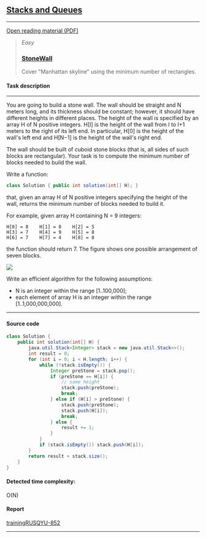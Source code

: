 ## [Stacks and Queues](https://app.codility.com/programmers/lessons/7-stacks_and_queues/)
***
[Open reading material (PDF)](https://codility.com/media/train/5-Stacks.pdf)

> _Easy_
> ### [StoneWall](https://app.codility.com/programmers/lessons/7-stacks_and_queues/stone_wall/)
> Cover "Manhattan skyline" using the minimum number of rectangles.




#### Task description
***

You are going to build a stone wall. The wall should be straight and N meters long, and its thickness should be constant; however, it should have different heights in different places. The height of the wall is specified by an array H of N positive integers. H[I] is the height of the wall from I to I+1 meters to the right of its left end. In particular, H[0] is the height of the wall's left end and H[N−1] is the height of the wall's right end.

The wall should be built of cuboid stone blocks (that is, all sides of such blocks are rectangular). Your task is to compute the minimum number of blocks needed to build the wall.

Write a function:
```java
class Solution { public int solution(int[] H); }
```
that, given an array H of N positive integers specifying the height of the wall, returns the minimum number of blocks needed to build it.

For example, given array H containing N = 9 integers:

```
H[0] = 8    H[1] = 8    H[2] = 5
H[3] = 7    H[4] = 9    H[5] = 8
H[6] = 7    H[7] = 4    H[8] = 8
```

the function should return 7. The figure shows one possible arrangement of seven blocks.

![](https://codility-frontend-prod.s3.amazonaws.com/media/task_static/stone_wall/static/images/auto/4f1cef49cc46d451e88109d449ab7975.png)

Write an efficient algorithm for the following assumptions:

* N is an integer within the range [1..100,000];
* each element of array H is an integer within the range [1..1,000,000,000].

***

#### Source code
```java
class Solution {
    public int solution(int[] H) {
        java.util.Stack<Integer> stack = new java.util.Stack<>();
        int result = 0;
        for (int i = 0; i < H.length; i++) {
            while (!stack.isEmpty()) {
                Integer preStone = stack.pop();
                if (preStone == H[i]) {
                    // same height
                    stack.push(preStone);
                    break;
                } else if (H[i] > preStone) {
                    stack.push(preStone);
                    stack.push(H[i]);
                    break;
                } else {
                    result += 1;
                }
            }
            if (stack.isEmpty()) stack.push(H[i]);
        }
        return result + stack.size();
    }
}
```

#### Detected time complexity:
O(N)

#### Report
[trainingRUSQYU-852](https://app.codility.com/demo/results/trainingRUSQYU-852/)

***
